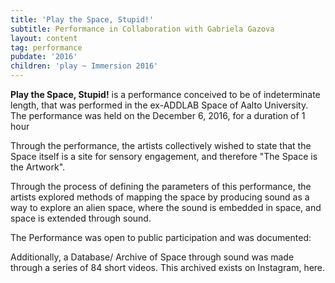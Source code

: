 ```yaml
---
title: 'Play the Space, Stupid!'
subtitle: Performance in Collaboration with Gabriela Gazova
layout: content
tag: performance
pubdate: '2016'
children: 'play ~ Immersion 2016'
---
```

**Play the Space, Stupid!** is a performance conceived to be of indeterminate length, that was performed in the ex-ADDLAB Space of Aalto University. The performance was held on the December 6, 2016, for a duration of 1 hour

Through the performance, the artists collectively wished to state that the Space itself is a site for sensory engagement, and therefore "The Space is the Artwork".

Through the process of defining the parameters of this performance, the artists explored methods of mapping the space by producing sound as a way to explore an alien space, where the sound is embedded in space, and space is extended through sound.

The Performance was open to public participation and was documented:

Additionally, a Database/ Archive of Space through sound was made through a series of 84 short videos. This archived exists on Instagram, here.
